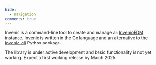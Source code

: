 ```yaml
---
hide:
  - navigation
comments: true
---
```


Invenio is a command-line tool to create and manage an [InvenioRDM](https://inveniordm.docs.cern.ch/) instance. Invenio is written in the Go language and an alternative to the [invenio-cli](https://github.com/inveniosoftware/invenio-cli) Python package. 

The library is under active development and basic functionality is not yet working. Expect a first working release by March 2025.
